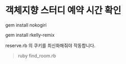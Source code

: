 객체지향 스터디 예약 시간 확인
=======================
gem install nokogiri

gem install rkelly-remix

reserve.rb 의 쿠키를 최신화해줘야 작동합니다.

> ruby find_room.rb
